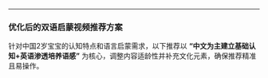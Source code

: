 ---

### **优化后的双语启蒙视频推荐方案**  
针对中国2岁宝宝的认知特点和语言启蒙需求，以下推荐以 **“中文为主建立基础认知+英语渗透培养语感”** 为核心，调整内容适龄性并补充文化元素，确保推荐精准且易操作。

